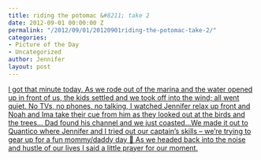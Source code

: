 ```yaml
---
title: riding the potomac &#8211; take 2
date: 2012-09-01 00:00:00 Z
permalink: "/2012/09/01/20120901riding-the-potomac-take-2/"
categories:
- Picture of the Day
- Uncategorized
author: Jennifer
layout: post
---
```


<a rel="attachment wp-att-1783" href="/teamelam/assets/images/riding-the-potomac-and-8211-take-2/1346538106000-missing.jpg" /></a>

[I got that minute today. As we rode out of the marina and the water opened up in front of us, the kids settled and we took off into the wind; all went quiet. No TVs, no phones, no talking, I watched Jennifer relax up front and Noah and Ima take their cue from him as they looked out at the birds and the trees&#8230; Dad found his channel and we just coasted&#8230;We made it out to Quantico where Jennifer and I tried out our captain&#8217;s skills &#8211; we&#8217;re trying to gear up for a fun mommy/daddy day 🙂 As we headed back into the noise and hustle of our lives I said a little prayer for our moment.](http://www.flickr.com/photos/jenniferandJennifers_photos/sets/72157630712018682/)

&nbsp;
